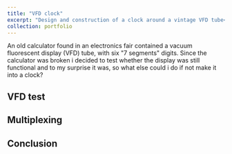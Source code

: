 ```yaml
---
title: "VFD clock"
excerpt: "Design and construction of a clock around a vintage VFD tube<br/><img src='/images/VFD_thumb.jpg'>"
collection: portfolio
---
```


An old calculator found in an electronics fair contained a vacuum fluorescent display (VFD) tube, with six "7 segments" digits.
Since the calculator was broken i decided to test whether the display was still functional and to my surprise it was, so
what else could i do if not make it into a clock?

## VFD test

## Multiplexing

## Conclusion
